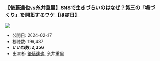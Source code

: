 ### [【後藤達也vs糸井重里】SNSで生きづらいのはなぜ？第三の「場づくり」を開拓するワケ【ほぼ日】](https://www.youtube.com/watch?v=1IRrMh-uz2A)
[![](https://img.youtube.com/vi/1IRrMh-uz2A/sddefault.jpg)](https://www.youtube.com/watch?v=1IRrMh-uz2A)
-   公開日: 2024-02-27
-   視聴数: 196,437
-   **いいね数: 2,356**
-   出演者: [後藤達也](/rehacq_fan/people/後藤達也 "wikilink"), 糸井重里
